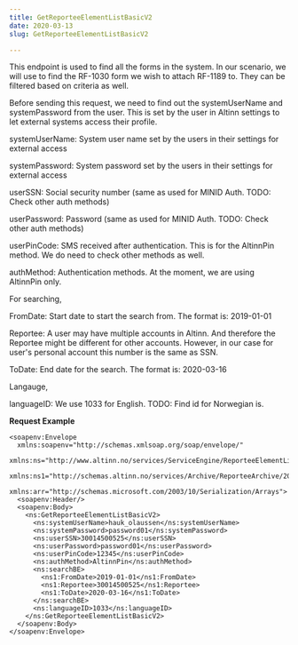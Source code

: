 ```yaml
---
title: GetReporteeElementListBasicV2
date: 2020-03-13
slug: GetReporteeElementListBasicV2

---
```

This endpoint is used to find all the forms in the system.  In our scenario, we will use to find the RF-1030 form we wish to attach RF-1189 to. They can be filtered based on criteria as well.

Before sending this request, we need to find out the systemUserName and systemPassword from the user. This is set by the user in Altinn settings to let external systems access their profile.

systemUserName: System user name set by the users in their settings for external access

systemPassword: System password set by the users in their settings for external access

userSSN: Social security number (same as used for MINID Auth. TODO: Check other auth methods)

userPassword: Password (same as used for MINID Auth. TODO: Check other auth methods)

userPinCode: SMS received after authentication. This is for the AltinnPin method. We do need to check other methods as well.

authMethod: Authentication methods. At the moment, we are using AltinnPin only.

For searching,

FromDate: Start date to start the search from. The format is: 2019-01-01

Reportee: A user may have multiple accounts in Altinn. And therefore the Reportee might be different for other accounts. However, in our case for user's personal account this number is the same as SSN.

ToDate: End date for the search. The format is: 2020-03-16

Langauge,

languageID: We use 1033 for English. TODO: Find id for Norwegian is.

**Request Example**

    <soapenv:Envelope
      xmlns:soapenv="http://schemas.xmlsoap.org/soap/envelope/"
      xmlns:ns="http://www.altinn.no/services/ServiceEngine/ReporteeElementList/2009/10"
      xmlns:ns1="http://schemas.altinn.no/services/Archive/ReporteeArchive/2009/10"
      xmlns:arr="http://schemas.microsoft.com/2003/10/Serialization/Arrays">
      <soapenv:Header/>
      <soapenv:Body>
        <ns:GetReporteeElementListBasicV2>
          <ns:systemUserName>hauk_olaussen</ns:systemUserName>
          <ns:systemPassword>password01</ns:systemPassword>
          <ns:userSSN>30014500525</ns:userSSN>
          <ns:userPassword>password01</ns:userPassword>
          <ns:userPinCode>12345</ns:userPinCode>
          <ns:authMethod>AltinnPin</ns:authMethod>
          <ns:searchBE>
            <ns1:FromDate>2019-01-01</ns1:FromDate>
            <ns1:Reportee>30014500525</ns1:Reportee>
            <ns1:ToDate>2020-03-16</ns1:ToDate>
          </ns:searchBE>
          <ns:languageID>1033</ns:languageID>
        </ns:GetReporteeElementListBasicV2>
      </soapenv:Body>
    </soapenv:Envelope>